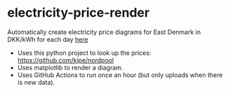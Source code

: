 # electricity-price-render

Automatically create electricity price diagrams for East Denmark in DKK/kWh for each day [here](./daily_prices)

- Uses this python project to look up the prices: https://github.com/kipe/nordpool
- Uses matplotlib to render a diagram.
- Uses GitHub Actions to run once an hour (but only uploads when there is new data).
